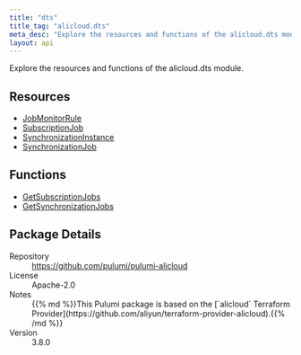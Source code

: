 ```yaml
---
title: "dts"
title_tag: "alicloud.dts"
meta_desc: "Explore the resources and functions of the alicloud.dts module."
layout: api
---
```


<!-- WARNING: this file was generated by Pulumi Docs Generator. -->
<!-- Do not edit by hand unless you're certain you know what you are doing! -->

Explore the resources and functions of the alicloud.dts module.

<h2 id="resources">Resources</h2>
<ul class="api">
    <li><a href="jobmonitorrule" title="JobMonitorRule"><span class="symbol resource"></span>JobMonitorRule</a></li>
    <li><a href="subscriptionjob" title="SubscriptionJob"><span class="symbol resource"></span>SubscriptionJob</a></li>
    <li><a href="synchronizationinstance" title="SynchronizationInstance"><span class="symbol resource"></span>SynchronizationInstance</a></li>
    <li><a href="synchronizationjob" title="SynchronizationJob"><span class="symbol resource"></span>SynchronizationJob</a></li>
</ul>

<h2 id="functions">Functions</h2>
<ul class="api">
    <li><a href="getsubscriptionjobs" title="GetSubscriptionJobs"><span class="symbol function"></span>GetSubscriptionJobs</a></li>
    <li><a href="getsynchronizationjobs" title="GetSynchronizationJobs"><span class="symbol function"></span>GetSynchronizationJobs</a></li>
</ul>

<h2 id="package-details">Package Details</h2>
<dl class="package-details">
	<dt>Repository</dt>
	<dd><a href="https://github.com/pulumi/pulumi-alicloud">https://github.com/pulumi/pulumi-alicloud</a></dd>
	<dt>License</dt>
	<dd>Apache-2.0</dd>
	<dt>Notes</dt>
	<dd>{{% md %}}This Pulumi package is based on the [`alicloud` Terraform Provider](https://github.com/aliyun/terraform-provider-alicloud).{{% /md %}}</dd>
	<dt>Version</dt>
	<dd>3.8.0</dd>
</dl>

